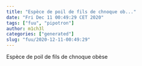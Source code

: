 ```yaml
---
title: "Espèce de poil de fils de chnoque ob..."
date: "Fri Dec 11 00:49:29 CET 2020"
tags: ["fuu", "pipotron"]
author: m1ch3l
categories: ["generated"]
slug: "fuu/2020-12-11-00:49:29"
---
```


Espèce de poil de fils de chnoque obèse
